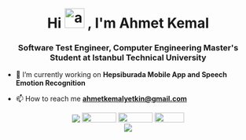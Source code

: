 <h1 align="center">Hi <img src="https://raw.githubusercontent.com/aemmadi/aemmadi/master/wave.gif" alt="android" width="40" height="40"/> , I'm Ahmet Kemal</h1>
<h3 align="center">Software Test Engineer, Computer Engineering Master's Student at Istanbul Technical University</h3>

- 🔭 I’m currently working on **Hepsiburada Mobile App and Speech Emotion Recognition**

- 📫 How to reach me **ahmetkemalyetkin@gmail.com**

<p align="center">
<a href="https://www.github.com/yetk1n"><img src="https://img.shields.io/github/followers/yetk1n?style=social"/></a>
<a href="https://www.linkedin.com/in/ahmetkemalyetkin/"><img src="https://img.shields.io/badge/linkedin-%230077B5.svg?style=for-the-badge&logo=linkedin&logoColor=white" width="70" height="20" /></a>
<a href="https://medium.com/@ahmetkemalyetkin"><img src="https://img.shields.io/badge/Medium-12100E?style=for-the-badge&logo=medium&logoColor=white" width="70" height="20" /></a>
<a href="https://www.kaggle.com/ahmetkemalyetkin"><img src="https://img.shields.io/badge/Kaggle-035a7d?style=for-the-badge&logo=kaggle&logoColor=white" width="60" height="20" /></a>
<br>
<img src="https://komarev.com/ghpvc/?username=yetk1n"/>
</p>
<!-- - <img src="https://cdn-icons-png.flaticon.com/512/174/174857.png" alt="android" width="20" height="20"/> Linkedin: [ahmetkemalyetkin](https://www.linkedin.com/in/ahmetkemalyetkin/) 
<p align="left">
<a href="https://www.android.com" target="_blank"> <img src="https://www.vectorlogo.zone/logos/android/android-icon.svg" alt="android" width="40" height="40"/> 
<a href="https://www.java.com" target="_blank"> <img src="https://www.vectorlogo.zone/logos/java/java-icon.svg" alt="java" width="40" height="40"/> </a>
<a href="https://www.jenkins.io" target="_blank"> <img src="https://www.vectorlogo.zone/logos/jenkins/jenkins-icon.svg" alt="jenkins" width="40" height="40"/> 
<a href="https://www.mysql.com" target="_blank"> <img src="https://www.vectorlogo.zone/logos/mysql/mysql-official.svg" alt="mysql" width="40" height="40"/> 
<a href="https://www.adobe.com" target="_blank"> <img src="https://seeklogo.com/images/A/adobe-photoshop-logo-7B88D7B5AA-seeklogo.com.png" alt="photoshop" width="40" height="40"/> 
<a href="https://www.python.org" target="_blank"> <img src="https://www.vectorlogo.zone/logos/python/python-icon.svg" alt="python" width="40" height="40"/> 
<a href="https://www.tensorflow.org" target="_blank"> <img src="https://www.vectorlogo.zone/logos/tensorflow/tensorflow-icon.svg" alt="tensorflow" width="40" height="40"/> 
<a href="https://www.appium.io" target="_blank"> <img src="https://seeklogo.com/images/A/appium-logo-7A2DD5B4E3-seeklogo.com.png" alt="appium" width="40" height="40"/> 
<a href="https://www.selenium.dev" target="_blank"> <img src="https://seeklogo.com/images/S/selenium-logo-DB9103D7CF-seeklogo.com.png" alt="selenium" width="40" height="40"/> 
<a href="https://www.mathworks.com" target="_blank"> <img src="https://seeklogo.com/images/M/matlab-logo-AE6C96A5DD-seeklogo.com.png" alt="matlab" width="40" height="40"/> 
<a href="https://www.cplusplus.com" target="_blank"> <img src="https://seeklogo.com/images/C/c-logo-43CE78FF9C-seeklogo.com.png" alt="c++" width="40" height="40"/> 
<a href="https://www.psotman.com" target="_blank"> <img src="https://www.vectorlogo.zone/logos/getpostman/getpostman-icon.svg" alt="postman" width="40" height="40"/>  
<a href="https://jmeter.apache.org" target="_blank"> <img src="http://home.apache.org/~fschumacher/jmeter7.svg" alt="jmeter" width="100" height="40"/> </p>
 -->
